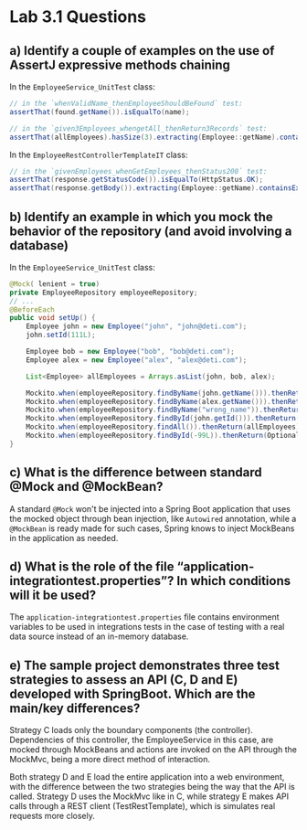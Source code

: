 # Lab 3.1 Questions

## a) Identify a couple of examples on the use of AssertJ expressive methods chaining


In the `EmployeeService_UnitTest` class:
```java
// in the `whenValidName_thenEmployeeShouldBeFound` test:
assertThat(found.getName()).isEqualTo(name);

// in the `given3Employees_whengetAll_thenReturn3Records` test:
assertThat(allEmployees).hasSize(3).extracting(Employee::getName).contains(alex.getName(), john.getName(), bob.getName());
```

In the `EmployeeRestControllerTemplateIT` class:
```java
// in the `givenEmployees_whenGetEmployees_thenStatus200` test:
assertThat(response.getStatusCode()).isEqualTo(HttpStatus.OK);
assertThat(response.getBody()).extracting(Employee::getName).containsExactly("bob", "alex");
```

## b) Identify an example in which you mock the behavior of the repository (and avoid involving a database)

In the `EmployeeService_UnitTest` class:
```java
@Mock( lenient = true)
private EmployeeRepository employeeRepository;
// ...
@BeforeEach
public void setUp() {
    Employee john = new Employee("john", "john@deti.com");
    john.setId(111L);

    Employee bob = new Employee("bob", "bob@deti.com");
    Employee alex = new Employee("alex", "alex@deti.com");

    List<Employee> allEmployees = Arrays.asList(john, bob, alex);

    Mockito.when(employeeRepository.findByName(john.getName())).thenReturn(john);
    Mockito.when(employeeRepository.findByName(alex.getName())).thenReturn(alex);
    Mockito.when(employeeRepository.findByName("wrong_name")).thenReturn(null);
    Mockito.when(employeeRepository.findById(john.getId())).thenReturn(Optional.of(john));
    Mockito.when(employeeRepository.findAll()).thenReturn(allEmployees);
    Mockito.when(employeeRepository.findById(-99L)).thenReturn(Optional.empty());
}
```

## c) What is the difference between standard @Mock and @MockBean?

A standard `@Mock` won't be injected into a Spring Boot application that uses the mocked object through bean injection, like `Autowired` annotation, while a `@MockBean` is ready made for such cases, Spring knows to inject MockBeans in the application as needed.

## d) What is the role of the file “application-integrationtest.properties”? In which conditions will it be used?

The `application-integrationtest.properties` file contains environment variables to be used in integrations tests in the case of testing with a real data source instead of an in-memory database.

## e) The sample project demonstrates three test strategies to assess an API (C, D and E) developed with SpringBoot. Which are the main/key differences?

Strategy C loads only the boundary components (the controller). Dependencies of this controller, the EmployeeService in this case, are mocked through MockBeans and actions are invoked on the API through the MockMvc, being a more direct method of interaction.

Both strategy D and E load the entire application into a web environment, with the difference between the two strategies being the way that the API is called. Strategy D uses the MockMvc like in C, while strategy E makes API calls through a REST client (TestRestTemplate), which is simulates real requests more closely.
